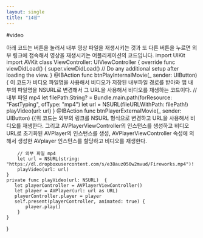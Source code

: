 ```yaml
---
layout: single
title: "14장"
---
```

#video


아래 코드는  버튼을 눌러서 내부 영상 파일을 재생시키는 것과 또 다른 버튼을 누르면 외부 링크에 접속해서 영상을 재생시키는 어플리케이션의 코드입니다. 
import UIKit
import AVKit
class ViewController: UIViewController {
    override func viewDidLoad() {
        super.viewDidLoad()
        // Do any additional setup after loading the view.
    }
    @IBAction func btnPlayInternalMovie(_ sender: UIButton) {         이 코드가 비디오 파일명을 사용해서 비디오가 저장된 내부파일 경로를 받아와 앱 내부의 파일명을 NSURL로 변경해서 
                                                                       그 URL을 사용해서 비디오를 재생하는 코드이다.
        // 내부 파일 mp4
        let filePath:String? = Bundle.main.path(forResource: "FastTyping", ofType: "mp4")
        let url = NSURL(fileURLWithPath: filePath!)
        playVideo(url: url)
    }
    @IBAction func btnPlayerExternalMovie(_ sender: UIButton) {{위 코드는 외부의 링크를 NSURL 형식으로 변경하고 URL을 사용해서 비디오를 재생한다.
                                                             그리고 AVPlayerViewController의 인스턴스를 생성하고 비디오 URL로 초기화된 AVPlayer의 인스턴스를 생성,
                                                              AVPlayerViewController 속성에 의해서 생성한 AVplayer 인스턴스를 할당하고 비디오를 재생한다.

        // 외부 파일 mp4
        let url = NSURL(string: "https://dl.dropboxusercontent.com/s/e38auz050w2mvud/Fireworks.mp4")!
        playVideo(url: url)
    }
    private func playVideo(url: NSURL)  {
       let playerController = AVPlayerViewController()
       let player = AVPlayer(url: url as URL)
       playerController.player = player
       self.present(playerController, animated: true) {
           player.play()
        }
    }
}




